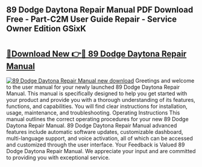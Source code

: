 ## 89 Dodge Daytona Repair Manual PDF Download Free - Part-C2M User Guide Repair - Service Owner Edition GSixK

# <h2><a href="http://bc86237.oget.top/?id=89+Dodge+Daytona+Repair+Manual">🔗Download New 👉🔴 89 Dodge Daytona Repair Manual</a></h2>

[![89 Dodge Daytona Repair Manual new download](https://i.imgur.com/5g1atiW.png)](http://bc86237.oget.top/?id=89+Dodge+Daytona+Repair+Manual)
Greetings and welcome to the user manual for your newly launched 89 Dodge Daytona Repair Manual. This manual is specifically designed to help you get started with your product and provide you with a thorough understanding of its features, functions, and capabilities. You will find clear instructions for installation, usage, maintenance, and troubleshooting. Operating Instructions This manual outlines the correct operating procedures for your new 89 Dodge Daytona Repair Manual. 89 Dodge Daytona Repair Manual advanced features include automatic software updates, customizable dashboard, multi-language support, and voice activation, all of which can be accessed and customized through the user interface. Your Feedback is Valued 89 Dodge Daytona Repair Manual. We appreciate your input and are committed to providing you with exceptional service.
